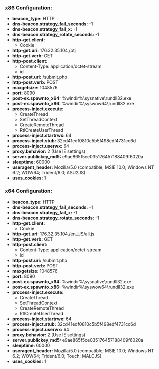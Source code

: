 
### x86 Configuration:
- **beacon_type:** HTTP
- **dns-beacon.strategy_fail_seconds:** -1
- **dns-beacon.strategy_fail_x:** -1
- **dns-beacon.strategy_rotate_seconds:** -1
- **http-get.client:**
  - Cookie
- **http-get.uri:** 176.32.35.104,/ptj
- **http-get.verb:** GET
- **http-post.client:**
  - Content-Type: application/octet-stream
  - id
- **http-post.uri:** /submit.php
- **http-post.verb:** POST
- **maxgetsize:** 1048576
- **port:** 8090
- **post-ex.spawnto_x64:** %windir%\sysnative\rundll32.exe
- **post-ex.spawnto_x86:** %windir%\syswow64\rundll32.exe
- **process-inject.execute:**
  - CreateThread
  - SetThreadContext
  - CreateRemoteThread
  - RtlCreateUserThread
- **process-inject.startrwx:** 64
- **process-inject.stub:** 32cd41edf0810c5b5f498edf4731cc6d
- **process-inject.userwx:** 64
- **proxy.behavior:** 2 (Use IE settings)
- **server.publickey_md5:** e9ae865f5ce035176457188409f6020a
- **sleeptime:** 60000
- **useragent_header:** Mozilla/5.0 (compatible; MSIE 10.0; Windows NT 6.2; WOW64; Trident/6.0; ASU2JS)
- **uses_cookies:** 1

### x64 Configuration:
- **beacon_type:** HTTP
- **dns-beacon.strategy_fail_seconds:** -1
- **dns-beacon.strategy_fail_x:** -1
- **dns-beacon.strategy_rotate_seconds:** -1
- **http-get.client:**
  - Cookie
- **http-get.uri:** 176.32.35.104,/en_US/all.js
- **http-get.verb:** GET
- **http-post.client:**
  - Content-Type: application/octet-stream
  - id
- **http-post.uri:** /submit.php
- **http-post.verb:** POST
- **maxgetsize:** 1048576
- **port:** 8090
- **post-ex.spawnto_x64:** %windir%\sysnative\rundll32.exe
- **post-ex.spawnto_x86:** %windir%\syswow64\rundll32.exe
- **process-inject.execute:**
  - CreateThread
  - SetThreadContext
  - CreateRemoteThread
  - RtlCreateUserThread
- **process-inject.startrwx:** 64
- **process-inject.stub:** 32cd41edf0810c5b5f498edf4731cc6d
- **process-inject.userwx:** 64
- **proxy.behavior:** 2 (Use IE settings)
- **server.publickey_md5:** e9ae865f5ce035176457188409f6020a
- **sleeptime:** 60000
- **useragent_header:** Mozilla/5.0 (compatible; MSIE 10.0; Windows NT 6.2; WOW64; Trident/6.0; Touch; MALCJS)
- **uses_cookies:** 1
